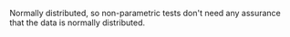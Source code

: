 Normally distributed, so non-parametric tests don't need any assurance that the data is normally distributed.

